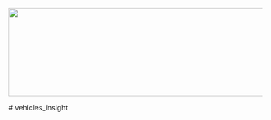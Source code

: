 <p align="center">
  <img width="750" height="175" src="https://upload.wikimedia.org/wikipedia/commons/f/f7/Nikola_Motor_Logo.png">
</p>
# vehicles_insight
